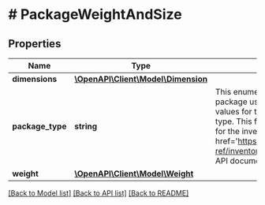 # # PackageWeightAndSize

## Properties

Name | Type | Description | Notes
------------ | ------------- | ------------- | -------------
**dimensions** | [**\OpenAPI\Client\Model\Dimension**](Dimension.md) |  | [optional] 
**package_type** | **string** | This enumeration value indicates the type of shipping package used to ship the inventory item. The supported values for this field can be found in the PackageTypeEnum type. This field will be returned if the package type is set for the inventory item. For implementation help, refer to &lt;a href&#x3D;&#39;https://developer.ebay.com/devzone/rest/api-ref/inventory/types/PackageTypeEnum.html&#39;&gt;eBay API documentation&lt;/a&gt; | [optional] 
**weight** | [**\OpenAPI\Client\Model\Weight**](Weight.md) |  | [optional] 

[[Back to Model list]](../../README.md#documentation-for-models) [[Back to API list]](../../README.md#documentation-for-api-endpoints) [[Back to README]](../../README.md)


